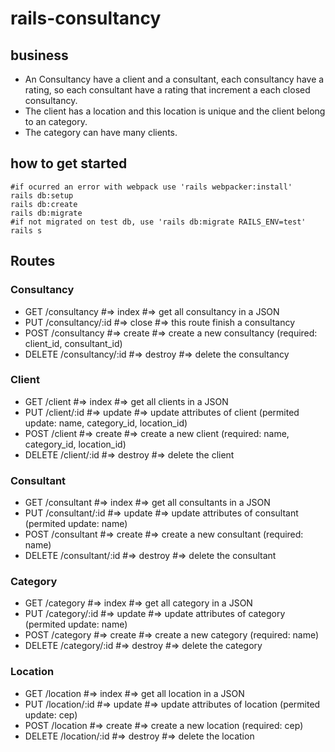 # rails-consultancy

## business
- An Consultancy have a client and a consultant, each consultancy have a rating, so each consultant have a rating that increment a each closed consultancy.
- The client has a location and this location is unique and the client belong to an category.
- The category can have many clients.

## how to get started
``` 
#if ocurred an error with webpack use 'rails webpacker:install'
rails db:setup
rails db:create
rails db:migrate
#if not migrated on test db, use 'rails db:migrate RAILS_ENV=test'
rails s
```
## Routes

  ### Consultancy 
  - GET    /consultancy        #=> index     #=> get all consultancy in a JSON
  - PUT    /consultancy/:id    #=> close     #=> this route finish a consultancy 
  - POST   /consultancy        #=> create    #=> create a new consultancy (required: client_id, consultant_id)
  - DELETE /consultancy/:id    #=> destroy   #=> delete the consultancy

  ### Client 
  - GET    /client        #=> index     #=> get all clients in a JSON
  - PUT    /client/:id    #=> update    #=> update attributes of client (permited update: name, category_id, location_id)
  - POST   /client        #=> create    #=> create a new client (required: name, category_id, location_id)
  - DELETE /client/:id    #=> destroy   #=> delete the client
  
  ### Consultant
  - GET    /consultant        #=> index     #=> get all consultants in a JSON
  - PUT    /consultant/:id    #=> update    #=> update attributes of consultant (permited update: name)
  - POST   /consultant        #=> create    #=> create a new consultant (required: name)
  - DELETE /consultant/:id    #=> destroy   #=> delete the consultant
  
  ### Category
  - GET    /category        #=> index     #=> get all category in a JSON
  - PUT    /category/:id    #=> update    #=> update attributes of category (permited update: name)
  - POST   /category        #=> create    #=> create a new category (required: name)
  - DELETE /category/:id    #=> destroy   #=> delete the category
  
  ### Location
  - GET    /location        #=> index     #=> get all location in a JSON
  - PUT    /location/:id    #=> update    #=> update attributes of location (permited update: cep)
  - POST   /location        #=> create    #=> create a new location (required: cep)
  - DELETE /location/:id    #=> destroy   #=> delete the location
